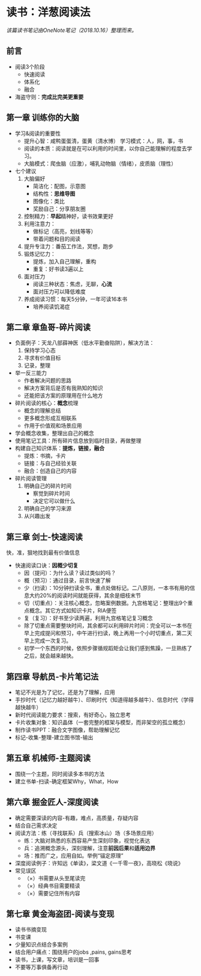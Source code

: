 # 读书：洋葱阅读法

*该篇读书笔记由OneNote笔记（2018.10.16）整理而来。*

## 前言

- 阅读3个阶段
  - 快速阅读
  - 体系化
  - 融合
- 海盗守则：**完成比完美更重要**

## 第一章 训练你的大脑

- 学习&阅读的重要性
  - 提升心智：咸鸭蛋蛋清，蛋黄（清水博）
      学习模式：人，网，事，书
  - 阅读的本质：阅读就是在可以利用的时间里，以你自己能理解的程度去学习。
  - 大脑模式：爬虫脑（应激），哺乳动物脑（情绪），皮质脑（理性）
- 七个建议
  1. 大脑偏好
      - 简洁化：配图，示意图
      - 结构性：**思维导图**
      - 图像化：类比
      - 奖励自己：分享朋友圈
  2. 控制精力：**早起**精神好，读书效果更好
  3. 利用注意力：
      - 做标记（高亮，划线等等）
      - 带着问题和目的阅读
  4. 提升专注力：番茄工作法，冥想，跑步
  5. 锻炼记忆力：
      - 提炼，加入自己理解，重构
      - 重复：好书读3遍以上
  6. 面对压力
      - 阅读三种状态：焦虑，无聊，**心流**
      - 面对压力可以降低难度
  7. 养成阅读习惯：每天5分钟，一年可读16本书
      - 培养阅读饥渴症

## 第二章 章鱼哥-碎片阅读

- 负面例子：天龙八部薛神医（低水平勤奋陷阱），解决方法：
  1. 保持学习心态
  2. 寻求有价值目标
  3. 记录，整理
- 举一反三能力
  - 作者解决问题的思路
  - 解决方案背后是否有我熟知的知识
  - 还能把该方案的原理用在什么地方
- 碎片阅读的核心：**概念**梳理
  - 概念的理解总结
  - 更多概念形成互相联系
  - 作用于价值观和场景应用
- 学会概念收集，整理出自己的概念
- 使用笔记工具：所有碎片信息放到临时目录，再做整理
- 构建自己知识体系：**提炼，链接，融合**
  - 提炼：书摘，卡片
  - 链接：与自己经验关联
  - 融合：创造自己的内容
- 碎片阅读管理
  1. 明确自己的碎片时间
      - 察觉到碎片时间
      - 决定它可以做什么
  2. 明确自己的学习来源
  3. 从兴趣出发

## 第三章 剑士-快速阅读

快，准，狠地找到最有价值信息
- 快速阅读口诀：**因概少切复**
  - 因（提问）：为什么读？读过类似的吗？
  - 概（预习）：通过目录，前言快速了解
  - 少（扫读）：10分钟扫读全书，重点处做标记。二八原则，一本书有用的信息大约20%的阅读时间就能获得，其余是细枝末节
  - 切（切重点）：关注核心概念，忽略案例数据。九宫格笔记：整理出9个重点概念。其它方式如知识卡片，RIA便签
  - 复（复习）：好书至少读两遍，利用九宫格笔记复习概念
  - 除了切重点需要整块时间，其余都可以利用碎片时间：完全可以一本书在早上完成提问和预习，中午进行扫读，晚上再用一个小时切重点，第二天早上完成一次复习。
  - 初学一个东西的时候，依照步骤循规蹈矩会让我们感到焦躁，一旦熟练了之后，就会越来越快。

## 第四章 导航员-卡片笔记法

- 笔记不光是为了记忆，还是为了理解，应用
- 手抄时代（记忆力越好越牛）、印刷时代（知道得越多越牛）、信息时代（学得越快越牛）
- 新时代阅读能力要求：搜索，有好奇心，独立思考
- 卡片收集对象：知识晶体（一套完整的框架与模型，而非架空的孤立概念）
- 制作读书PPT：融合文字图像，帮助理解记忆
- 标记-收集-整理-建立图书馆-输出

## 第五章 机械师-主题阅读

- 围绕一个主题，同时阅读多本书的方法
- 建立书单-扫读-确定框架Why，What，How

## 第六章 掘金匠人-深度阅读

- 确定需要深读的内容-有趣，难点，高质量，存疑内容
- 结合自己需求决定
- 阅读方法：练（寻找联系）兵（搜索冰山）场（多场景应用）
  - 练：大脑对熟悉的东西容易产生深刻印象，视觉化表达
  - 兵：追溯概念源头，深刻理解，注意**前因后果**和**适用边界**
  - 场：推而广之，应用自如。举例“锚定原理”
- 深度阅读例子：许知远《单读》，梁文道《一千零一夜》，高晓松《晓说》
- 常见误区
  - （×）书需要从头至尾读完
  - （×）经典书目需要精读
  - （×）需要记住所有内容

## 第七章 黄金海盗团-阅读与变现

- 读书书摘变现
- 书变课
- 少量知识点结合多案例
- 结合用户痛点：围绕用户的jobs ,pains, gains思考
- 读书，上课，写文章，培训是一回事
- 不要等万事俱备再行动

